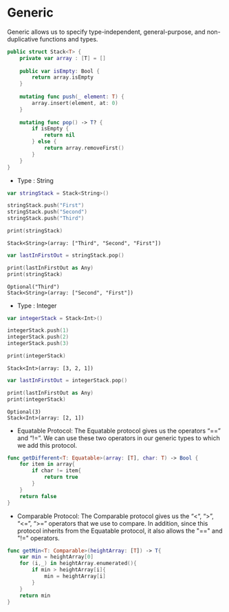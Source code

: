 # Generic 
Generic allows us to specify type-independent, general-purpose, and non-duplicative functions and types.


```swift
public struct Stack<T> {
    private var array : [T] = []
    
    public var isEmpty: Bool {
        return array.isEmpty
    }
    
    mutating func push(_ element: T) {
        array.insert(element, at: 0)
    }
    
    mutating func pop() -> T? {
        if isEmpty {
            return nil
        } else {
            return array.removeFirst()
        }
    }
}
```

- Type : String
```swift
var stringStack = Stack<String>()
```

```swift
stringStack.push("First")
stringStack.push("Second")
stringStack.push("Third")

print(stringStack)
```

```
Stack<String>(array: ["Third", "Second", "First"])
```

```swift
var lastInFirstOut = stringStack.pop()

print(lastInFirstOut as Any)
print(stringStack)
```

```
Optional("Third")
Stack<String>(array: ["Second", "First"])
```

- Type : Integer
```swift
var integerStack = Stack<Int>()
```

```swift
integerStack.push(1)
integerStack.push(2)
integerStack.push(3)

print(integerStack)
```

```
Stack<Int>(array: [3, 2, 1])
```

```swift
var lastInFirstOut = integerStack.pop()

print(lastInFirstOut as Any)
print(integerStack)
```

```
Optional(3)
Stack<Int>(array: [2, 1])
```

- Equatable Protocol:
The Equatable protocol gives us the operators “==” and “!=”. We can use these two operators in our generic types to which we add this protocol.
```swift
func getDifferent<T: Equatable>(array: [T], char: T) -> Bool {
    for item in array{
        if char != item{
            return true
        }
    }
    return false
}
```
- Comparable Protocol:
The Comparable protocol gives us the “<“, “>”, “<=”, “>=” operators that we use to compare. 
In addition, since this protocol inherits from the Equatable protocol, it also allows the "==" and "!=" operators.
```swift
func getMin<T: Comparable>(heightArray: [T]) -> T{
    var min = heightArray[0]
    for (i,_) in heightArray.enumerated(){
        if min > heightArray[i]{
            min = heightArray[i]
        }
    }
    return min
}

```
